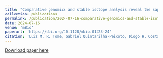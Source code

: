 ```yaml
---
title: "Comparative genomics and stable isotope analysis reveal the saprotrophic-pathogenic lifestyle of a neotropical fungus"
collection: publications
permalink: /publication/2024-07-16-comparative-genomics-and-stable-isotope
date: 2024-07-16
venue: 'mBio'
paperurl: 'https://doi.org/10.1128/mbio.01423-24'
citation: 'Luiz M. R. Tomé, Gabriel Quintanilha-Peixoto, Diogo H. Costa-Rezende, Carlos A. Salvador-Montoya, Domingos Cardoso, <b>Daniel S. Araújo</b>, Jorge M. Freitas, Gabriela B. Nardoto, Genivaldo Alves-Silva, Elisandro R. Drechsler-Santos, and Aristóteles Góes-Neto. &quot;Comparative genomics and stable isotope analysis reveal the saprotrophic-pathogenic lifestyle of a neotropical fungus; <i>mBio</i> 15, no. 8 (2024): e01423-24.'
---
```

[Download paper here](http://danielsarj.github.io/files/ribeiro-tomé-et-al-2024-comparative-genomics-and-stable-isotope-analysis-reveal-the-saprotrophic-pathogenic-lifestyle.pdf)
